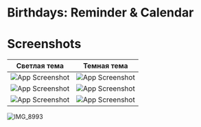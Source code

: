 # Birthdays: Reminder & Calendar

# Screenshots

| Светлая тема | Темная тема |
|------------|------------|
| ![App Screenshot](https://github.com/MyDanchik/Birthdays-Reminder-Calendar/assets/99731538/e1cb5a48-ef6f-4467-8c2e-bcab6208a51d) | ![App Screenshot](https://github.com/MyDanchik/Birthdays-Reminder-Calendar/assets/99731538/e4bc3907-c0c3-4e48-a3ba-6dea19b866e3) |
| ![App Screenshot](https://github.com/MyDanchik/Birthdays-Reminder-Calendar/assets/99731538/0302d039-92d5-4568-8a42-f13d13fe9623) | ![App Screenshot](https://github.com/MyDanchik/Birthdays-Reminder-Calendar/assets/99731538/d38e1b4f-6f76-4ffa-a795-2b412b123726) |
| ![App Screenshot](https://github.com/MyDanchik/Birthdays-Reminder-Calendar/assets/99731538/1503bddf-0932-4dc6-a31f-24ea190f8d7f) | ![App Screenshot](https://github.com/MyDanchik/Birthdays-Reminder-Calendar/assets/99731538/bcabd362-9e7b-402e-8617-9d4574ab7ff6) |

![IMG_8993](https://github.com/MyDanchik/Birthdays-Reminder-Calendar/assets/99731538/955f4246-dcf8-4671-9d28-cb6c4d20f42b)
